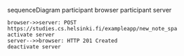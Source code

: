 sequenceDiagram
    participant browser
    participant server


    browser->>server: POST https://studies.cs.helsinki.fi/exampleapp/new_note_spa
    activate server
    server-->>browser: HTTP 201 Created
    deactivate server
